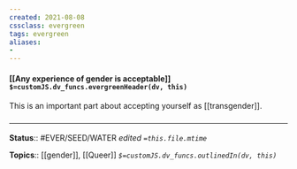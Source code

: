 ```yaml
---
created: 2021-08-08
cssclass: evergreen
tags: evergreen
aliases:
- 
---
```


#### [[Any experience of gender is acceptable]] `$=customJS.dv_funcs.evergreenHeader(dv, this)`

This is an important part about accepting yourself as [[transgender]].

### <hr class="footnote"/>

**Status**:: #EVER/SEED/WATER 
*edited `=this.file.mtime`*

**Topics**:: [[gender]], [[Queer]]
*`$=customJS.dv_funcs.outlinedIn(dv, this)`*

